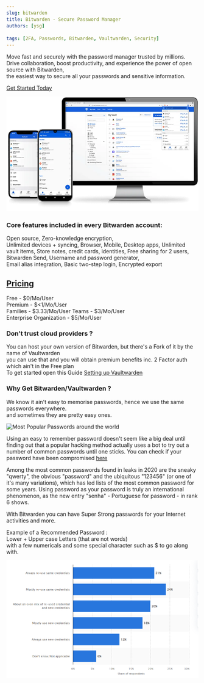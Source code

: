 ```yaml
---
slug: bitwarden
title: Bitwarden - Secure Password Manager
authors: [ysg]

tags: [2FA, Passwords, Bitwarden, Vaultwarden, Security]
---
```


Move fast and securely with the password manager trusted by millions.  
  Drive collaboration, boost productivity, and experience the power of open source with Bitwarden,  
  the easiest way to secure all your passwords and sensitive information.  

[Get Started Today](https://vault.bitwarden.com/#/register?layout=default)

![Bitwarden Hero Image](bitwarden.webp)

### Core features included in every Bitwarden account:
Open source, Zero-knowledge encryption,  
  Unlimited devices + syncing, Browser, Mobile, Desktop apps, Unlimited vault items,
Store notes, credit cards, identities, Free sharing for 2 users, Bitwarden Send, Username and password generator,  
  Email alias integration, Basic two-step login, Encrypted export

## [Pricing](https://bitwarden.com/pricing)
Free - $0/Mo/User  
  Premium - $<1/Mo/User  
  Families - $3.33/Mo/User
  Teams - $3/Mo/User  
  Enterprise Organization - $5/Mo/User

### Don't trust cloud providers ?
You can host your own version of Bitwarden, but there's a Fork of it by the name of Vaultwarden  
  you can use that and you will obtain premium benefits inc. 2 Factor auth which ain't in the Free plan  
    To get started open this Guide [Setting up Vaultwarden](http://localhost:3000/docs/demo-category/demo)

### Why Get Bitwarden/Vaultwarden ?

We know it ain't easy to memorise passwords, hence we use the same passwords everywhere.  
  and sometimes they are pretty easy ones.

![Most Popular Passwords around the world](https://cdn.statcdn.com/Infographic/images/normal/16922.jpeg)

Using an easy to remember password doesn't seem like a big deal until finding out that a popular hacking method actually uses a bot to try out a number of common passwords until one sticks. You can check if your password have been compromised [here](https://haveibeenpwned.com/)

Among the most common passwords found in leaks in 2020 are the sneaky "qwerty", the obvious "password" and the ubiquitous "123456" (or one of it's many variations), which has led lists of the most common password for some years. Using password as your password is truly an international phenomenon, as the new entry "senha" - Portuguese for password - in rank 6 shows.

With Bitwarden you can have Super Strong passwords for your Internet activities and more.  
  
Example of a Recommended Password :  
    Lower + Upper case Letters (that are not words)  
      with a few numericals and some special character such as $ to go along with.

![When Making new accounts this is what users do](newaccountspasswords.png)